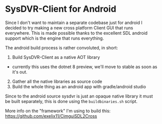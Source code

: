 # SysDVR-Client for Android

Since I don't want to maintain a separate codebase just for android I decided to try making a new cross platform Client GUI that runs everywhere. This is made possible thanks to the excellent SDL android support which is the engine that runs everything.

The android build process is rather convoluted, in short:
1) Build SysDVR-Client as a native AOT library
  - currently this uses the dotnet 8 preview, we'll move to stable as soon as it's out.
2) Gather all the native libraries as source code
3) Build the whole thing as an android app with gradle/android studio

Since to the android source sysdvr is just an opaque native library it must be built separately, this is done using the `buildbinaries.sh` script.

More info on the "framework" I'm using to build this: https://github.com/exelix11/CimguiSDL2Cross

